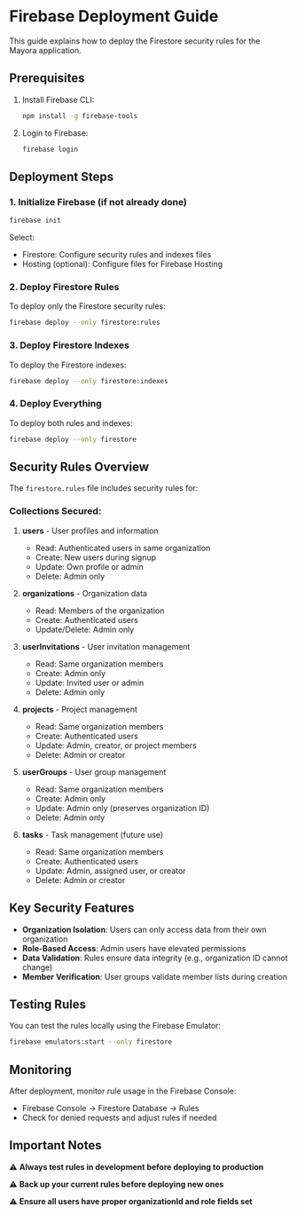 # Firebase Deployment Guide

This guide explains how to deploy the Firestore security rules for the Mayora application.

## Prerequisites

1. Install Firebase CLI:
   ```bash
   npm install -g firebase-tools
   ```

2. Login to Firebase:
   ```bash
   firebase login
   ```

## Deployment Steps

### 1. Initialize Firebase (if not already done)

```bash
firebase init
```

Select:
- Firestore: Configure security rules and indexes files
- Hosting (optional): Configure files for Firebase Hosting

### 2. Deploy Firestore Rules

To deploy only the Firestore security rules:

```bash
firebase deploy --only firestore:rules
```

### 3. Deploy Firestore Indexes

To deploy the Firestore indexes:

```bash
firebase deploy --only firestore:indexes
```

### 4. Deploy Everything

To deploy both rules and indexes:

```bash
firebase deploy --only firestore
```

## Security Rules Overview

The `firestore.rules` file includes security rules for:

### Collections Secured:

1. **users** - User profiles and information
   - Read: Authenticated users in same organization
   - Create: New users during signup
   - Update: Own profile or admin
   - Delete: Admin only

2. **organizations** - Organization data
   - Read: Members of the organization
   - Create: Authenticated users
   - Update/Delete: Admin only

3. **userInvitations** - User invitation management
   - Read: Same organization members
   - Create: Admin only
   - Update: Invited user or admin
   - Delete: Admin only

4. **projects** - Project management
   - Read: Same organization members
   - Create: Authenticated users
   - Update: Admin, creator, or project members
   - Delete: Admin or creator

5. **userGroups** - User group management
   - Read: Same organization members
   - Create: Admin only
   - Update: Admin only (preserves organization ID)
   - Delete: Admin only

6. **tasks** - Task management (future use)
   - Read: Same organization members
   - Create: Authenticated users
   - Update: Admin, assigned user, or creator
   - Delete: Admin or creator

## Key Security Features

- **Organization Isolation**: Users can only access data from their own organization
- **Role-Based Access**: Admin users have elevated permissions
- **Data Validation**: Rules ensure data integrity (e.g., organization ID cannot change)
- **Member Verification**: User groups validate member lists during creation

## Testing Rules

You can test the rules locally using the Firebase Emulator:

```bash
firebase emulators:start --only firestore
```

## Monitoring

After deployment, monitor rule usage in the Firebase Console:
- Firebase Console → Firestore Database → Rules
- Check for denied requests and adjust rules if needed

## Important Notes

⚠️ **Always test rules in development before deploying to production**

⚠️ **Back up your current rules before deploying new ones**

⚠️ **Ensure all users have proper organizationId and role fields set**
